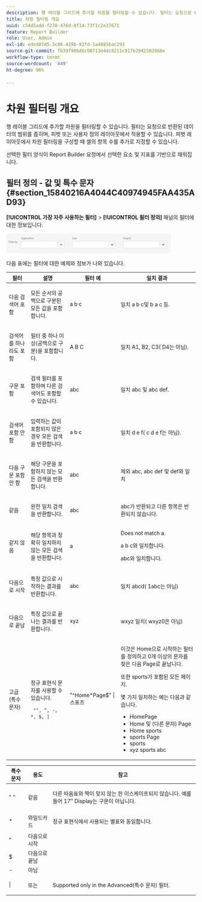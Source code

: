 ```yaml
---
description: 행 레이블 그리드에 추가할 차원을 필터링할 수 있습니다. 필터는 요청으로 반환된 데이터의 범위를 좁히며, 피벗 또는 사용자 정의 레이아웃에서 적용할 수 있습니다. 피벗 레이아웃에서 차원 필터링을 구성할 때 셀의 항목 수를 추가로 지정할 수 있습니다.
title: 차원 필터링 개요
uuid: c54d5add-f278-476d-8f14-73f1c2e37671
feature: Report Builder
role: User, Admin
exl-id: eded07d5-3c06-419b-92fd-1a48856ac293
source-git-commit: fb39f906d6c08713e4dc8211c917b2942502868e
workflow-type: tm+mt
source-wordcount: '449'
ht-degree: 96%

---
```


# 차원 필터링 개요

행 레이블 그리드에 추가할 차원을 필터링할 수 있습니다. 필터는 요청으로 반환된 데이터의 범위를 좁히며, 피벗 또는 사용자 정의 레이아웃에서 적용할 수 있습니다. 피벗 레이아웃에서 차원 필터링을 구성할 때 셀의 항목 수를 추가로 지정할 수 있습니다.

선택한 필터 양식이 Report Builder 요청에서 선택한 요소 및 지표를 기반으로 채워집니다.

## 필터 정의 - 값 및 특수 문자 {#section_15840216A4044C40974945FAA435AD93}

**[!UICONTROL 가장 자주 사용하는 필터]** > **[!UICONTROL 필터 정의]** 패널의 필터에 대한 정보입니다.

![애플리케이션, 사용자 및 프로젝트별로 필터링할 수 있는 옵션이 있는 필터 정의 대화 상자를 표시하는 스크린샷입니다.](/help/admin/admin/assets/filter.png)

다음 표에는 필터에 대한 예제와 정보가 나와 있습니다.

<table id="table_8AC3A26FF02143DBA949B30F2A46CF11"> 
 <thead> 
  <tr> 
   <th colname="col1" class="entry"> 필터 </th> 
   <th colname="col02" class="entry"> 설명 </th> 
   <th colname="col2" class="entry"> 필터 예 </th> 
   <th colname="col3" class="entry"> 일치 결과 </th> 
  </tr> 
 </thead>
 <tbody> 
  <tr> 
   <td colname="col1"> <p>다음 검색어 포함 </p> </td> 
   <td colname="col02"> <p>모든 순서의 공백으로 구분된 모든 값을 포함합니다. </p> </td> 
   <td colname="col2"> <p>a b c </p> </td> 
   <td colname="col3"> <p>일치 <span class="term"> a b c</span>및 <span class="term"> b a c</span> 등. </p> </td> 
  </tr> 
  <tr> 
   <td colname="col1"> <p>검색어를 하나라도 포함 </p> </td> 
   <td colname="col02"> <p>필터 중 하나 이상(공백으로 구분)을 포함합니다. </p> </td> 
   <td colname="col2"> <p>A B C </p> </td> 
   <td colname="col3"> <p>일치 <span class="term"> A1</span>, <span class="term"> B2</span>, <span class="term"> C3</span>(<span class="term"> D4</span>는 아님). </p> </td> 
  </tr> 
  <tr> 
   <td colname="col1"> <p>구문 포함 </p> </td> 
   <td colname="col02"> <p>검색 필터를 포함하며 다른 검색어도 포함할 수 있습니다. </p> </td> 
   <td colname="col2"> <p>abc </p> </td> 
   <td colname="col3"> <p>일치 <span class="term"> abc</span> 및 <span class="term"> abc def</span>. </p> </td> 
  </tr> 
  <tr> 
   <td colname="col1"> <p>검색어 포함 안 함 </p> </td> 
   <td colname="col02"> <p>입력하는 값이 포함되지 않은 경우 모든 검색을 반환합니다. </p> </td> 
   <td colname="col2"> <p>a b c </p> </td> 
   <td colname="col3"> <p>일치 <span class="term"> d e f</span>(<span class="term"> c d e f</span>는 아님). </p> </td> 
  </tr> 
  <tr> 
   <td colname="col1"> <p>다음 구문 포함 안 함 </p> </td> 
   <td colname="col02"> <p>해당 구문을 포함하지 않는 모든 검색을 반환합니다. </p> </td> 
   <td colname="col2"> <p>abc </p> </td> 
   <td colname="col3"> <p>제외 <span class="term"> abc</span>, <span class="term"> abc def</span> 및 <span class="term"> def</span>와 일치 </p> </td> 
  </tr> 
  <tr> 
   <td colname="col1"> <p>같음 </p> </td> 
   <td colname="col02"> <p>완전 일치 검색을 반환합니다. </p> </td> 
   <td colname="col2"> <p>abc </p> </td> 
   <td colname="col3"> <p> <span class="term"> abc</span>가 반환되고 다른 항목은 반환되지 않습니다. </p> </td> 
  </tr> 
  <tr> 
   <td colname="col1"> <p>같지 않음 </p> </td> 
   <td colname="col02"> <p>해당 항목과 정확히 일치하지 않는 모든 검색을 반환합니다. </p> </td> 
   <td colname="col2"> <p>a </p> </td> 
   <td colname="col3"> <p>Does not match <span class="term"> a</span>. </p> <p><span class="term"> a b c</span>와 일치합니다. </p> <p><span class="term"> abc</span>와 일치합니다. </p> </td> 
  </tr> 
  <tr> 
   <td colname="col1"> <p>다음으로 시작 </p> </td> 
   <td colname="col02"> <p>특정 값으로 시작하는 결과를 반환합니다. </p> </td> 
   <td colname="col2"> <p>abc </p> </td> 
   <td colname="col3"> <p>일치 <span class="term"> abcd</span>(<span class="term"> 1abc</span>는 아님) </p> </td> 
  </tr> 
  <tr> 
   <td colname="col1"> <p>다음으로 끝남 </p> </td> 
   <td colname="col02"> <p>특정 값으로 끝나는 결과를 반환합니다. </p> </td> 
   <td colname="col2"> <p>xyz </p> </td> 
   <td colname="col3"> <p><span class="term"> wxyz</span> 일치(<span class="term"> wxyz0</span>은 아님) </p> </td> 
  </tr> 
  <tr> 
   <td colname="col1"> <p>고급 (특수 문자) </p> </td> 
   <td colname="col02"> <p>정규 표현식 문자를 사용할 수 있습니다. </p> <p> <code> "", ^, -, *, $, | </code> </p> </td> 
   <td colname="col2"> <p>"^Home*Page$" | 스포츠 </p> </td> 
   <td colname="col3"> <p> 이것은 <span class="term"> Home</span>으로 시작하는 필터를 정의하고 0개 이상의 문자를 찾은 다음 <span class="term">Page</span>로 끝납니다. </p> <p>또한 <span class="term"> sports</span>가 포함된 모든 페이지. </p> <p>몇 가지 일치하는 예는 다음과 같습니다. </p> 
    <ul id="ul_72D76C5AFEAF405E8A0E4E3C604D10AE"> 
     <li id="li_4D490059B667450DA8A0103167C7B391">HomePage </li> 
     <li id="li_1351619156274092AEB2771D882AD357">Home 및 (다른 문자) Page </li> 
     <li id="li_940EAA99A8CF49308E8471065EB317B1">Home sports </li> 
     <li id="li_50A895F14A454BE9BF06EE0F07F99B3B">sports Page </li> 
     <li id="li_F3CE0D07941D4C2485D2DE0B73E00677">sports </li> 
     <li id="li_E84C15C061824A5D922D9900392F2996">xyz sports abc </li> 
    </ul> </td> 
  </tr> 
 </tbody> 
</table>

<table id="table_8BBB06C8860745DEA41B39673699DC0F"> 
 <thead> 
  <tr> 
   <th colname="col1" class="entry"> 특수 문자 </th> 
   <th colname="col2" class="entry"> 용도 </th> 
   <th colname="col3" class="entry"> 참고 </th> 
  </tr> 
 </thead>
 <tbody> 
  <tr> 
   <td colname="col1"> " " </td> 
   <td colname="col2"> 같음 </td> 
   <td colname="col3"> <p>다른 따옴표와 짝이 맞지 않는 한 이스케이프되지 않습니다. 예를 들어 <span class="term"> 17" Display</span>는 구문이 아닙니다. </p> </td> 
  </tr> 
  <tr> 
   <td colname="col1"> * </td> 
   <td colname="col2"> 와일드카드 </td> 
   <td colname="col3"> <p>정규 표현식에서 사용되는 별표와 동일합니다. </p> </td> 
  </tr> 
  <tr> 
   <td colname="col1"> ^ </td> 
   <td colname="col2"> 다음으로 시작 </td> 
   <td colname="col3"> </td> 
  </tr> 
  <tr> 
   <td colname="col1"> $ </td> 
   <td colname="col2"> 다음으로 끝남 </td> 
   <td colname="col3"> </td> 
  </tr> 
  <tr> 
   <td colname="col1"> - </td> 
   <td colname="col2"> 아님 </td> 
   <td colname="col3"> </td> 
  </tr> 
  <tr> 
   <td colname="col1"> | </td> 
   <td colname="col2"> 또는 </td> 
   <td colname="col3"> <p>Supported only in the <span class="term"> Advanced(특수 문자)</span> 필터. </p> </td> 
  </tr> 
 </tbody> 
</table>
